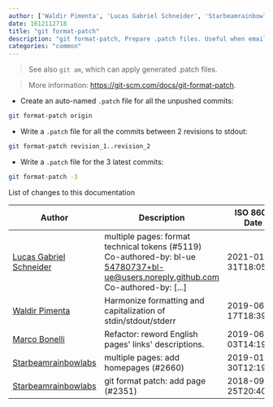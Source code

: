 ```yaml
---
author: ['Waldir Pimenta', 'Lucas Gabriel Schneider', 'Starbeamrainbowlabs', 'Marco Bonelli']
date: 1612112718
title: "git format-patch"
description: "git format-patch, Prepare .patch files. Useful when emailing commits elsewhere."
categories: "common"
---
```

> See also `git am`, which can apply generated .patch files.

> More information: <https://git-scm.com/docs/git-format-patch>.

- Create an auto-named `.patch` file for all the unpushed commits:

```bash
git format-patch origin
```

- Write a `.patch` file for all the commits between 2 revisions to stdout:

```bash
git format-patch revision_1..revision_2
```

- Write a `.patch` file for the 3 latest commits:

```bash
git format-patch -3
```
List of changes to this documentation


Author | Description | ISO 8601 Date | GitHub link
------|-----|-----|-----
[Lucas Gabriel Schneider](mailto:casdpa@gmail.com) | multiple pages: format technical tokens (#5119) Co-authored-by: bl-ue <54780737+bl-ue@users.noreply.github.com> Co-authored-by: [...] | 2021-01-31T18:05:18 | [a5fe31bc47ae](https://github.com/tldr-pages/tldr/commit/a5fe31bc47aece3efa5e66b52b3cf384f27d5d72)
[Waldir Pimenta](mailto:waldyrious@gmail.com) | Harmonize formatting and capitalization of stdin/stdout/stderr | 2019-06-17T18:39:58 | [cf25745db1d8](https://github.com/tldr-pages/tldr/commit/cf25745db1d86744c762e15e6a2ba04ef9f9acc1)
[Marco Bonelli](mailto:marco@mebeim.net) | Refactor: reword English pages' links' descriptions. | 2019-06-03T14:19:41 | [66abb98ce935](https://github.com/tldr-pages/tldr/commit/66abb98ce935c0f4516bf30c4d6da72180d5a3ab)
[Starbeamrainbowlabs](mailto:sbrl@starbeamrainbowlabs.com) | multiple pages: add homepages (#2660) | 2019-01-30T12:19:23 | [a19866e88add](https://github.com/tldr-pages/tldr/commit/a19866e88addb239484637579b17e7c6ea9b53aa)
[Starbeamrainbowlabs](mailto:sbrl@starbeamrainbowlabs.com) | git format patch: add page (#2351) | 2018-09-25T20:40:23 | [28adcbcebdeb](https://github.com/tldr-pages/tldr/commit/28adcbcebdebb933a34deac0fe7994ddf5130b99)

